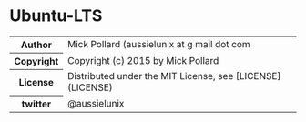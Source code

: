 # Ubuntu-LTS


<table>
  <tr>
    <th>Author</th><td>Mick Pollard (aussielunix at g mail dot com</td>
  </tr>
  <tr>
    <th>Copyright</th><td>Copyright (c) 2015 by Mick Pollard</td>
  </tr>
  <tr>
    <th>License</th>
    <td>
      Distributed under the MIT License, see [LICENSE](LICENSE)
    </td>
  </tr>
  <tr>
    <th>twitter </th><td>@aussielunix</td>
  </tr>
</table>


